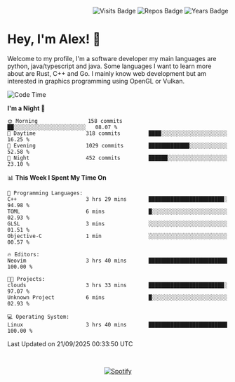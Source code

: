 <p align="right">
  <img src="https://komarev.com/ghpvc/?username=alextibtab" alt="Visits Badge">
  <img src="https://img.shields.io/badge/dynamic/json?url=https%3A%2F%2Fapi.github.com%2Fusers%2FAlextibtab&query=%24.public_repos&label=Repos" alt="Repos Badge">
  <img src="https://github-badges-api-l4jk.vercel.app/api/years/Alextibtab" alt="Years Badge">
</p>

<h1 align="left">Hey, I'm Alex! 💽 </h1>

Welcome to my profile, I'm a software developer my main languages are python, java/typescript and java. Some languages I want to learn more about are Rust, C++ and Go. I mainly know web development but am interested in graphics programming using OpenGL or Vulkan.

<!--START_SECTION:waka-->
![Code Time](http://img.shields.io/badge/Code%20Time-194%20hrs%2015%20mins-blue)

**I'm a Night 🦉** 

```text
🌞 Morning                158 commits         ██░░░░░░░░░░░░░░░░░░░░░░░   08.07 % 
🌆 Daytime                318 commits         ████░░░░░░░░░░░░░░░░░░░░░   16.25 % 
🌃 Evening                1029 commits        █████████████░░░░░░░░░░░░   52.58 % 
🌙 Night                  452 commits         ██████░░░░░░░░░░░░░░░░░░░   23.10 % 
```


📊 **This Week I Spent My Time On** 

```text
💬 Programming Languages: 
C++                      3 hrs 29 mins       ████████████████████████░   94.98 % 
TOML                     6 mins              █░░░░░░░░░░░░░░░░░░░░░░░░   02.93 % 
GLSL                     3 mins              ░░░░░░░░░░░░░░░░░░░░░░░░░   01.51 % 
Objective-C              1 min               ░░░░░░░░░░░░░░░░░░░░░░░░░   00.57 % 

🔥 Editors: 
Neovim                   3 hrs 40 mins       █████████████████████████   100.00 % 

🐱‍💻 Projects: 
clouds                   3 hrs 33 mins       ████████████████████████░   97.07 % 
Unknown Project          6 mins              █░░░░░░░░░░░░░░░░░░░░░░░░   02.93 % 

💻 Operating System: 
Linux                    3 hrs 40 mins       █████████████████████████   100.00 % 
```


 Last Updated on 21/09/2025 00:33:50 UTC
<!--END_SECTION:waka-->
&nbsp;<div align="center">
  [![Spotify](https://spotify-now-playing-wine-six.vercel.app/api/spotify?border_color=ffffff)](https://open.spotify.com/user/pmo1v2ejnt42kgp5jar5drtag)
</div>

